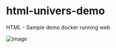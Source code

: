 # html-univers-demo
HTML - Sample demo docker running web


![image](https://user-images.githubusercontent.com/45895454/132943891-1e0d1283-b711-493d-8ed4-e791001bb354.png)
